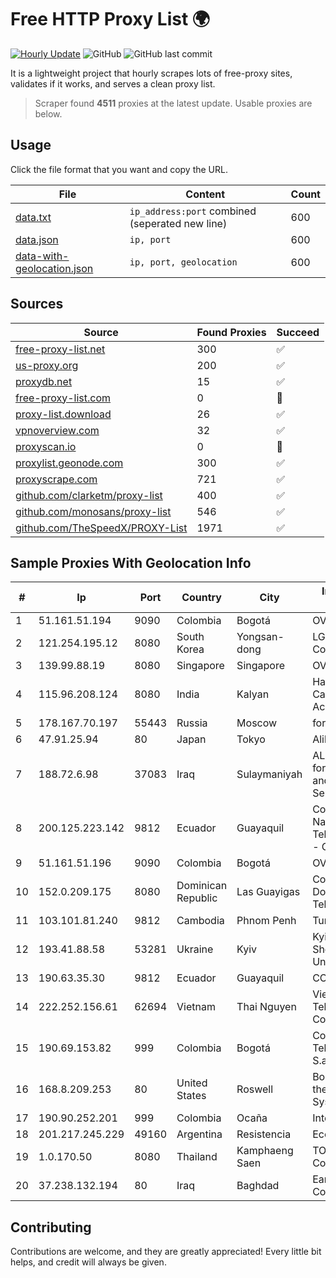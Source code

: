 
# Free HTTP Proxy List 🌍

[![Hourly Update](https://github.com/mertguvencli/http-proxy-list/actions/workflows/main.yml/badge.svg?branch=main)](https://github.com/mertguvencli/http-proxy-list/actions/workflows/main.yml)
![GitHub](https://img.shields.io/github/license/mertguvencli/http-proxy-list)
![GitHub last commit](https://img.shields.io/github/last-commit/mertguvencli/http-proxy-list)

It is a lightweight project that hourly scrapes lots of free-proxy sites, validates if it works, and serves a clean proxy list.


> Scraper found **4511** proxies at the latest update. Usable proxies are below.

## Usage

Click the file format that you want and copy the URL.


|File|Content|Count|
|----|-------|-----|
|[data.txt](https://raw.githubusercontent.com/mertguvencli/http-proxy-list/main/proxy-list/data.txt)|`ip_address:port` combined (seperated new line)|600|
|[data.json](https://raw.githubusercontent.com/mertguvencli/http-proxy-list/main/proxy-list/data.json)|`ip, port`|600|
|[data-with-geolocation.json](https://raw.githubusercontent.com/mertguvencli/http-proxy-list/main/proxy-list/data-with-geolocation.json)|`ip, port, geolocation`|600|

## Sources

|Source|Found Proxies|Succeed|
|------|-------------|-------|
|[free-proxy-list.net](https://free-proxy-list.net)|300|✅|
|[us-proxy.org](https://www.us-proxy.org)|200|✅|
|[proxydb.net](http://proxydb.net)|15|✅|
|[free-proxy-list.com](https://free-proxy-list.com/?page=&port=&type%5B%5D=http&type%5B%5D=https&up_time=0&search=Search)|0|🚫|
|[proxy-list.download](https://www.proxy-list.download/HTTP)|26|✅|
|[vpnoverview.com](https://vpnoverview.com/privacy/anonymous-browsing/free-proxy-servers)|32|✅|
|[proxyscan.io](https://www.proxyscan.io)|0|🚫|
|[proxylist.geonode.com](https://proxylist.geonode.com/api/proxy-list?limit=300&page=1&sort_by=lastChecked&sort_type=desc&protocols=http,https)|300|✅|
|[proxyscrape.com](https://api.proxyscrape.com/v2/?request=displayproxies&protocol=http&timeout=10000&country=all&ssl=all&anonymity=all)|721|✅|
|[github.com/clarketm/proxy-list](https://raw.githubusercontent.com/clarketm/proxy-list/master/proxy-list-raw.txt)|400|✅|
|[github.com/monosans/proxy-list](https://raw.githubusercontent.com/monosans/proxy-list/main/proxies/http.txt)|546|✅|
|[github.com/TheSpeedX/PROXY-List](https://raw.githubusercontent.com/TheSpeedX/PROXY-List/master/http.txt)|1971|✅|


## Sample Proxies With Geolocation Info

|#|Ip|Port|Country|City|Internet Service Provider|
|-|--|----|-------|----|-------------------------|
|1|51.161.51.194|9090|Colombia|Bogotá|OVH Hosting|
|2|121.254.195.12|8080|South Korea|Yongsan-dong|LG DACOM Corporation|
|3|139.99.88.19|8080|Singapore|Singapore|OVH SAS|
|4|115.96.208.124|8080|India|Kalyan|Hathway IP over Cable Internet Access|
|5|178.167.70.197|55443|Russia|Moscow|for Flex Ltd|
|6|47.91.25.94|80|Japan|Tokyo|Alibaba.com LLC|
|7|188.72.6.98|37083|Iraq|Sulaymaniyah|AL-SARD FIBER Co. for Internet Fiber and Optical Cable Services /Ltd.|
|8|200.125.223.142|9812|Ecuador|Guayaquil|Corporacion Nacional De Telecomunicaciones - CNT EP|
|9|51.161.51.196|9090|Colombia|Bogotá|OVH Hosting|
|10|152.0.209.175|8080|Dominican Republic|Las Guayigas|Compañía Dominicana de Teléfonos S. A.|
|11|103.101.81.240|9812|Cambodia|Phnom Penh|Turbotech CO.|
|12|193.41.88.58|53281|Ukraine|Kyiv|Kyiv National Taras Shevchenko University|
|13|190.63.35.30|9812|Ecuador|Guayaquil|CONECEL|
|14|222.252.156.61|62694|Vietnam|Thai Nguyen|VietNam Post and Telecom Corporation|
|15|190.69.153.82|999|Colombia|Bogotá|Colombia Telecomunicaciones S.a. ESP|
|16|168.8.209.253|80|United States|Roswell|Board of Regents of the University System of Georgia|
|17|190.90.252.201|999|Colombia|Ocaña|Internexa S.a. E.S.P|
|18|201.217.245.229|49160|Argentina|Resistencia|Ecom Chaco S.A.|
|19|1.0.170.50|8080|Thailand|Kamphaeng Saen|TOT Public Company Limited|
|20|37.238.132.194|80|Iraq|Baghdad|EarthLink Ltd. Communications&|



## Contributing

Contributions are welcome, and they are greatly appreciated! Every
little bit helps, and credit will always be given.

